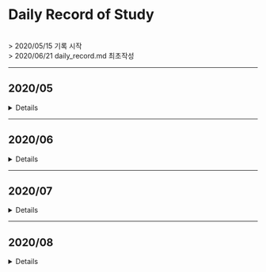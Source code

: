 # Daily Record of Study
<br>
> 2020/05/15 기록 시작<br>
> 2020/06/21 daily_record.md 최초작성
<br>

***
## 2020/05
<details>
<summary>Details</summary>
<div markdown="1">
  
### 2020/05/15
- BOJ 6359 DP

### 2020/05/16
- BOJ 2884 구현
- BOJ 2668 DFS

### 2020/05/17
- BOJ 10872 구현
- BOJ 5543 구현
- BOJ 2798 구현
- BOJ 2490 구현
- BOJ 4948 구현
- BOJ 14502 DFS BFS BF

### 2020/05/18
- BOJ 1764 문자열
- BOJ 4153 구현
- BOJ 5585 그리디
- BOJ 5565 구현
- BOJ 10026 BFS, DFS
- BOJ 10797 구현 
- BOJ 10886 구현

### 2020/05/19
- BOJ 5554 구현
- BOJ 10798 구현, 문자열

### 2020/05/20
- BOJ 5532 구현

### 2020/05/21
- **BOJ 1707 DFS ★★★**
- BOJ 1748 구현
- BOJ 5063 구현

### 2020/05/22
- BOJ 5597 구현
- BOJ 2822 구현
- BOJ 10707 구현
- ~~*BOJ 2146 DFS*~~

### 2020/05/23   
- BOJ 2146 DFS, BFS
- BOJ 8979 구현
- BOJ 5596 구현
- BOJ 2935 구현
- BOJ 10984 구현

### 2020/05/24

- BOJ 11559 DFS BFS
- BOJ 2851 구현
- BOJ 12790 구현
- BOJ 3034 구현

### 2020/05/25
- BOJ 5567 그래프, 구현
- BOJ 5032 구현
- BOJ 11404 플로이드워셜

### 2020/05/26
- ~~*BOJ 9466 그래프*~~
- ~~*BOJ 1722*~~
- HTML 

### 2020/05/27
- BOJ 9466 그래프

### 2020/05/28
- ~~*BOJ 1339*~~

### 2020/05/29
- BOJ 2783 구현
- BOJ 6593 BFS
- BOJ 2589 BFS
- BOJ 10171 
- BOJ 1330 
- BOJ 14681 
- BOJ 2588 
- BOJ 10950
- BOJ 10951
- BOJ 10818
- BOJ 2753
- BOJ 11021
- BOJ 10952
- BOJ BOJ 11022
- BOJ 2562
- BOJ 8958

### 2020/05/30
- **BOJ 9251 DP ★★★**
- BOJ 5338 출력
- BOJ 5337 출력
- BOJ 9653 출력
- BOJ 5339 출력
- BOJ 9654 출력
- BOJ 1017 출력
- BOJ 1092 출력
- ~~*BOJ 3055 BFS*~~

### 2020/05/31
- BOJ 3055 BFS
- BOJ 1018 완전탐색
- BOJ 1967 BFS
- **BOJ 2631 DP (LIS) ★★★**
- ~~*BOJ 11054 DP*~~
</div>
</details>

---

## 2020/06

<details>
<summary>Details</summary>
<div markdown="1">
  
### 2020/06/01
- BOJ 11654 출력
- ~*BOJ 1722*~
- **BOJ 11054 DP (LIS) ★★★**
- ~~*BOJ 1339*~~

### 2020/06/02
- BOJ BOJ 1339 수학

### 2020/06/03 ~ 2020/06/09
*(휴가기간)*

### 2020/06/10
- BOJ 9507 DP
- BOJ 1309 DP

### 2020/06/11
- BOJ 5014 BFS
- BOJ 1789 수학

### 2020/06/12
- 알고리즘 정당성
- 알고리즘 분석

### 2020/06/13
- ~~*11066 DP*~~
- BOJ 1965 DP
- DP 이론

### 2020/06/14
- ~~*1722 수학*~~

### 2020/06/15
- BOJ 1904 DP

### 2020/06/16
- ~~*BOJ 1520 DP*~~
- ~~*BOJ 9205 BFS*~~

### 2020/06/17
- **BOJ 1722 수학 ★★★**
- ~~*BOJ 11066 DP*~~
- ~~*BOJ 1520 DP*~~
- ~~*BOJ 9205 BFS*~~
- ~~*BOJ 3184 BFS*~~
- BOJ 3187 BFS 
- BOJ 12015 LIS
- BOJ 12738 LIS 
- BOJ 2352 LIS

### 2020/06/18
- ~~*BOJ 1024 수학*~~
- BOJ 2523 출력
- BOJ 9205 BFS, 플로이드워셜
- BOJ 2748 DP
- BOJ 2565 LIS
- **BOJ 14002 LIS ★★★★★**
- BOJ 1365 LIS

### 2020/06/19
- ~~*BOJ 15975* (부분해결)~~
- ~~*BOJ 1915 DP*~~
- BOJ 1024 수학
- BOJ 1937 LIS DP


### 2020/06/20
- BOJ 1915 DP
- BOJ 2446 출력
- BOJ 10996 출력
- BOJ 3052 배열
- BOJ 15596 함수
- BOJ 2675 문자열
- BOJ 10809 문자열
- BOJ 2908 문자열

### 2020/06/21
- BOJ 2210 백트래킹
- BOJ 1316 문자열
- BOJ 2941 문자열
- BOJ 10870 DP

### 2020/06/22
- ~~*BOJ 1520 DP*~~
- ~~*BOJ 2096 DP*~~
- *BOJ 9084 DP*
- BOJ 10610 그리디

### 2020/06/23
- ~~*BOJ 1520 DP*~~
- *BOJ 9084 DP*
- BOJ 2096 DP

### 2020/06/24
- BOJ 2743 문자열
- BOJ 1520 DP DFS
- BOJ 10816 이진탐색
- BOJ 10972 순열
- BOJ 10973 순열
- BOJ 10974 순열
- BOJ 10819 순열
- BOJ 16194 DP

### 2020/06/25
- ~~*BOJ 1700 그리디*~~
- ~~*BOJ 12757 자료구조*~~
- *BOJ 6087 BFS*
- BOJ 1427 정렬

### 2020/06/26
- ~~*BOJ 1700 그리디*~~
- ~~*BOJ 9084 DP*~~
- BOJ 2475 기초
- BOJ 1259 기초
- BOJ 1436 탐색
- BOJ 17509 그리디

### 2020/06/27
- ~~*BOJ 9084 DP*~~
- *BOJ 10971 완전탐색*
- BOJ 1463 DP (re)
- BOJ 9095 DP (re)
- BOJ 15988 DP
- BOJ 1700 그리디

### 2020/06/28
- ~~*BOJ 15990 DP★★*~~
- **BOJ 13398 DP ★★**
- BOJ 9084 DP

### 2020/06/29
- ~~*BOJ 15990 DP*~~
- BOJ 13398 DP
- BOJ 14889 완전탐색
- BOJ 15686 완전탐색

### 2020/06/30
- BOJ 2858 완전탐색
- BOJ 4641 완전탐색

</div>
</details>

---

## 2020/07

<details>
<summary>Details</summary>
<div markdown="1">

### 2020/07/01
- ~~*BOJ 1107 완전탐색*~~
- BOJ 2966 완전탐색

### 2020/07/02
- **Union-Find 공부**
- BOJ 1717 서로소집합
- BOJ 4195 서로소집합
- BOJ 1197 MST

### 2020/07/03
- **MST 공부**
- BOJ 2887 MST
- BOJ 9372 MST
- BOJ 1647 MST

### 2020/07/04
- ~~*BOJ 2211 ~~MST~~다익스트라*~~
- BOJ 6497 MST
- BOJ 4386 MST
- BOJ 1774 MST
- BOJ 15975 구현
- BOJ 2455 시뮬레이션

### 2020/07/05
- **그래프 공부**
- **위상정렬 공부**
- *BOJ 2610 서로소집합 + 최단거리..??*
- BOJ 2669 수학
- BOJ 2605 구현
- BOJ 2607 문자열 
- BOJ 2609 수학
- BOJ 2623 위상정렬

### 2020/07/06
- **다익스트라 개념**
- BOJ 2211 다익스트라
- BOJ 6118 다익스트라
- BOJ 10282 다익스트라
- BOJ 1719 다익스트라

### 2020/07/07
- BOJ 2805 이분탐색
- BOJ 2491 수열
- BOJ 1120 탐욕법, 문자열

### 2020/07/08
- **다익스트라 시간복잡도, 정당성 증명**
- **BOJ 5719 다익스트라★★★**
- **BOJ 1504 다익스트라★**
- BOJ 1475 문자열
- BOJ 2902 문자열

### 2020/07/09
- BOJ 4677 BFS
- BOJ 15990 DP★
- BOJ 2875 탐욕법 
- BOJ 1051 브루트포스
- BOJ 4101 기초
- BOJ 10174 문자열
- BOJ 2252 위상정렬
- BOJ 1766 위상정렬
- BOJ 1516 위상정렬
- BOJ 1005 위상정렬

### 2020/07/10
- BOJ 9325 기초
- BOJ 2512 이분탐색★
- BOJ 2869 수학 
- BOJ 1654 이분탐색
- BOJ 9999 구구
- BOJ 13023 DFS 
- BOJ 3184 BFS

### 2020/07/11
- BOJ 11650 정렬
- BOJ 1068 트리
- BOJ 10814 정렬
- BOJ 11651 정렬

### 2020/07/12
- ~~*BOJ 12764 그리디*~~
- BOJ 1058 그래프
- BOJ 11723 집합
- BOJ 2023 백트래킹
- BOJ 1941 백트래킹
- BOJ 2580 (re) 백트래킹
- BOJ 2239 백트래킹
- BOJ 1977 기초
- **BOJ 11000 그리디(re)★**

### 2020/07/13
- BOJ 12764 그리디
- BOJ 11098 기초
- BOJ 5635 정렬
- BOJ 10833 기초
- BOJ 5522 기초

### ***~~2020/07/14~15~~***
***<훈련 기간>***

### 2020/07/16
- BOJ 1408 기초
- BOJ 2442 기초
- BOJ 2443 기초
- BOJ 2444 기초
- BOJ 2522 기초
- BOJ 2445 기초
- BOJ 2010 기초
- BOJ 10995 기초
- BOJ 10178 기초
- BOJ 9295 기초
- BOJ 10569 기초
- BOJ 10991 기초
- BOJ 2506 기초

### 2020/07/17
- BOJ 9085 기초
- BOJ 2921 기초
- BOJ 2501 기초

### 2020/07/18
- *BOJ 9376 BFS*
- ~~*BOJ 2406 MST*~~
- BOJ 2576 기초
- BOJ 2581 기초
- BOJ 11866 기초

### 2020/07/19
- BOJ 1874 스택
- BOJ 2108 구현
- BOJ 2292 구현
- BOJ 2775 구현

### 2020/07/20
- BOJ 4949 문자열
- BOJ 10250 구현
- BOJ 10773 구현
- BOJ 10989 정렬
- BOJ 11050 수학
- BOJ 15829 해싱
- BOJ 18111 완전탐색

### 2020/07/21
- **최장공통부분수열 공부**
- *BOJ 7662 우선순위큐*
- BOJ 9251 DP (re)
- BOJ 5582 DP
- BOJ 9655 기초
- BOJ 9656 기초

### 2020/07/22
- *BOJ 9376 BFS*
- BOJ 1855 문자열
- BOJ 9546 기초

### 2020/07/23
- *BOJ 9376 BFS*
- BOJ 2406 MST
- BOJ 2460 기초
- BOJ 2711 기초

### 2020/07/24
- BOJ 1107 완전탐색
- BOJ 2630 분할정복
- BOJ 1074 분할정복
- BOJ 5054 기초

### 2020/07/25
- BOJ 17388 기초
- BOJ 17389 기초
- BOJ 17390 구간합

### 2020/07/26
- ~~*BOJ 1541 문자열*~~
- *BOJ 17392 그리디*
- BOJ 17391 BFS
- BOJ 1011 수학
- BOJ 17394 BFS
- BOJ 18870 구현

### 2020/07/27
- ~~*BOJ 5525 문자열*~~
- BOJ 1541 문자열
- BOJ 1676 수학
- BOJ 1712 수학
- BOJ 1193 수학
- BOJ 1780 분할정복
- BOJ 5430 구현

### 2020/07/28
- *BOJ 6064 수학*
- BOJ 9020 수학
- BOJ 5525 문자열
- BOJ 3009 수학
- BOJ 2447 재귀
- BOJ 11729 재귀
- BOJ 15649 백트래킹
- BOJ 15650 백트래킹
- BOJ 15651 백트래킹
- BOJ 15652 백트래킹
- BOJ 5086 수학

### 2020/07/29
- BOJ 6064 수학
- BOJ 7662 자료구조
- BOJ 2592 기초
- *BOJ 9019 BFS*

### 2020/07/30
- **BOJ 9019 BFS ★★**
- BOJ 9375 STL Map
- BOJ 17219 STL Map
- BOJ 10807 기초
- *BOJ 16236 BFS*
- *BOJ 17626 수학*

### 2020/07/31
- BOJ 2587 기초
- BOJ 2752 기초
- BOJ 2953 기초
- BOJ 15654 백트래킹
- BOJ 16236 BFS

</div>
</details>

---

## 2020/08

<details>
<summary>Details</summary>
<div markdown="1">

### 2020/08/01
- ~~*BOJ 15663 백트래킹*~~
- ~~*BOJ 1677 트리*~~
- **BOJ 17626 DP ★**
- BOJ 3460 기초
- BOJ 15655 백트래킹
- BOJ 15656 백트래킹
- BOJ 15657 백트래킹

### 2020/08/02
- BOJ 1677 BFS
- BOJ 15663 백트래킹
- BOJ 15664 백트래킹
- BOJ 15665 백트래킹
- BOJ 15666 백트래킹

### 2020/08/03
- BOJ 1629 분할정복
- BOJ 11170 구현
- **BOJ 2042 세그먼트 트리★**
- BOJ 3745 LIS(이분탐색)

### 2020/08/04
- **BOJ 11505 세그먼트 트리★**
- **BOJ 2357 세그먼트 트리★**
- **BOJ 2268 세그먼트 트리★**

### 2020/08/05
- BOJ 11660 구간합
- **BOJ 12837 세그먼트 트리★**
- **BOJ 10868 세그먼트 트리★**
- <i><strong> BOJ 5676 세그먼트 트리★ </i></strong>

### 2020/08/06
- **BOJ 5676 세그먼트 트리 ★**
- BOJ 9019 BFS
- BOJ 9076 기초

### 2020/08/07
- **BOJ 1275 세그먼트 트리 ★**
- BOJ 6219 소수
- BOJ 17362 기초

### 2020/08/08
- BOJ 18512 기초
- BOJ 11051 DP
- **BOJ 11066 DP**

### 2020/08/09
- BOJ 10942 DP
- BOJ 2693 기초
- BOJ 5176 기초
- ~~*BOJ 6549 세그먼트 트리*~~

### 2020/08/10
- **BOJ 6549 세그먼트 트리 ★★★★**
- BOJ 3040 백트래킹
- BOJ 5800 기초

### 2020/08/11
- BOJ 3058 기초
- BOJ 1963 BFS
- BOJ 2774 기초
- BOJ 11362 문자열

### 2020/08/12
- BOJ 10953 기초
- BOJ 10821 기초
- BOJ 4451 기초

### 2020/08/13
- BOJ 11655 문자열

### 2020/08/14
- BOJ 9086 문자열 

### 2020/08/15
- BOJ 10987 기초

### 2020/08/16
- *5427 BFS*

### 2020/08/17
- *5427 BFS*

### 2020/08/18

### 2020/08/19
### 2020/08/20
### 2020/08/21
### 2020/08/22
### 2020/08/23
### 2020/08/24
### 2020/08/25
### 2020/08/26
### 2020/08/27
### 2020/08/28
### 2020/08/29
### 2020/08/30
### 2020/08/31

</div>
</details>
